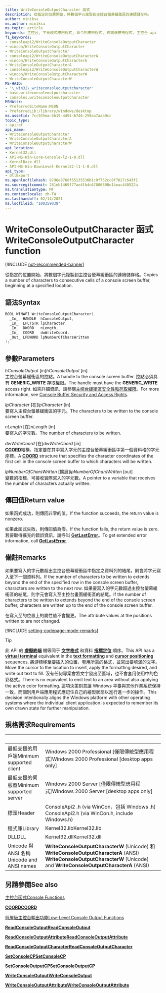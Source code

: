 ```yaml
---
title: WriteConsoleOutputCharacter 函式
description: 從指定的位置開始，將數個字元複製到主控台螢幕緩衝區的連續儲存格。
author: miniksa
ms.author: miniksa
ms.topic: article
keywords: 主控台, 字元模式應用程式, 命令列應用程式, 終端機應用程式, 主控台 api
f1_keywords:
- consoleapi2/WriteConsoleOutputCharacter
- wincon/WriteConsoleOutputCharacter
- WriteConsoleOutputCharacter
- consoleapi2/WriteConsoleOutputCharacterA
- wincon/WriteConsoleOutputCharacterA
- WriteConsoleOutputCharacterA
- consoleapi2/WriteConsoleOutputCharacterW
- wincon/WriteConsoleOutputCharacterW
- WriteConsoleOutputCharacterW
MS-HAID:
- '\_win32\_writeconsoleoutputcharacter'
- base.writeconsoleoutputcharacter
- consoles.writeconsoleoutputcharacter
MSHAttr:
- PreferredSiteName:MSDN
- PreferredLib:/library/windows/desktop
ms.assetid: 7cc935ea-6b19-4494-b746-259aa7aaa9cc
topic_type:
- apiref
api_name:
- WriteConsoleOutputCharacter
- WriteConsoleOutputCharacterA
- WriteConsoleOutputCharacterW
api_location:
- Kernel32.dll
- API-MS-Win-Core-Console-l2-1-0.dll
- KernelBase.dll
- API-MS-Win-DownLevel-Kernel32-l1-1-0.dll
api_type:
- DllExport
ms.openlocfilehash: 87d6e8768f55135536b1c0f752cc8f7827c643f1
ms.sourcegitcommit: 281eb1469f77ae4fb4c67806898e14eac440522a
ms.translationtype: MT
ms.contentlocale: zh-TW
ms.lasthandoff: 02/14/2021
ms.locfileid: "100359038"
---
```

# <a name="writeconsoleoutputcharacter-function"></a><span data-ttu-id="f2205-104">WriteConsoleOutputCharacter 函式</span><span class="sxs-lookup"><span data-stu-id="f2205-104">WriteConsoleOutputCharacter function</span></span>

[!INCLUDE [not-recommended-banner](./includes/not-recommended-banner.md)]

<span data-ttu-id="f2205-105">從指定的位置開始，將數個字元複製到主控台螢幕緩衝區的連續儲存格。</span><span class="sxs-lookup"><span data-stu-id="f2205-105">Copies a number of characters to consecutive cells of a console screen buffer, beginning at a specified location.</span></span>

## <a name="syntax"></a><span data-ttu-id="f2205-106">語法</span><span class="sxs-lookup"><span data-stu-id="f2205-106">Syntax</span></span>

```C
BOOL WINAPI WriteConsoleOutputCharacter(
  _In_  HANDLE  hConsoleOutput,
  _In_  LPCTSTR lpCharacter,
  _In_  DWORD   nLength,
  _In_  COORD   dwWriteCoord,
  _Out_ LPDWORD lpNumberOfCharsWritten
);
```

## <a name="parameters"></a><span data-ttu-id="f2205-107">參數</span><span class="sxs-lookup"><span data-stu-id="f2205-107">Parameters</span></span>

<span data-ttu-id="f2205-108">*hConsoleOutput* \[in\]</span><span class="sxs-lookup"><span data-stu-id="f2205-108">*hConsoleOutput* \[in\]</span></span>  
<span data-ttu-id="f2205-109">主控台螢幕緩衝區的控點。</span><span class="sxs-lookup"><span data-stu-id="f2205-109">A handle to the console screen buffer.</span></span> <span data-ttu-id="f2205-110">控點必須具有 **GENERIC\_WRITE** 存取權限。</span><span class="sxs-lookup"><span data-stu-id="f2205-110">The handle must have the **GENERIC\_WRITE** access right.</span></span> <span data-ttu-id="f2205-111">如需詳細資訊，請參閱[主控台緩衝區安全性和存取權限](console-buffer-security-and-access-rights.md)。</span><span class="sxs-lookup"><span data-stu-id="f2205-111">For more information, see [Console Buffer Security and Access Rights](console-buffer-security-and-access-rights.md).</span></span>

<span data-ttu-id="f2205-112">*lpCharacter* \[在\]</span><span class="sxs-lookup"><span data-stu-id="f2205-112">*lpCharacter* \[in\]</span></span>  
<span data-ttu-id="f2205-113">要寫入主控台螢幕緩衝區的字元。</span><span class="sxs-lookup"><span data-stu-id="f2205-113">The characters to be written to the console screen buffer.</span></span>

<span data-ttu-id="f2205-114">*nLength* \[在\]</span><span class="sxs-lookup"><span data-stu-id="f2205-114">*nLength* \[in\]</span></span>  
<span data-ttu-id="f2205-115">要寫入的字元數。</span><span class="sxs-lookup"><span data-stu-id="f2205-115">The number of characters to be written.</span></span>

<span data-ttu-id="f2205-116">*dwWriteCoord* \[在\]</span><span class="sxs-lookup"><span data-stu-id="f2205-116">*dwWriteCoord* \[in\]</span></span>  
<span data-ttu-id="f2205-117">[**COORD**](coord-str.md)結構，指定要在其中寫入字元的主控台螢幕緩衝區中第一個資料格的字元座標。</span><span class="sxs-lookup"><span data-stu-id="f2205-117">A [**COORD**](coord-str.md) structure that specifies the character coordinates of the first cell in the console screen buffer to which characters will be written.</span></span>

<span data-ttu-id="f2205-118">*lpNumberOfCharsWritten* \[擴展\]</span><span class="sxs-lookup"><span data-stu-id="f2205-118">*lpNumberOfCharsWritten* \[out\]</span></span>  
<span data-ttu-id="f2205-119">變數的指標，可接收實際寫入的字元數。</span><span class="sxs-lookup"><span data-stu-id="f2205-119">A pointer to a variable that receives the number of characters actually written.</span></span>

## <a name="return-value"></a><span data-ttu-id="f2205-120">傳回值</span><span class="sxs-lookup"><span data-stu-id="f2205-120">Return value</span></span>

<span data-ttu-id="f2205-121">如果函式成功，則傳回非零的值。</span><span class="sxs-lookup"><span data-stu-id="f2205-121">If the function succeeds, the return value is nonzero.</span></span>

<span data-ttu-id="f2205-122">如果此函式失敗，則傳回值為零。</span><span class="sxs-lookup"><span data-stu-id="f2205-122">If the function fails, the return value is zero.</span></span> <span data-ttu-id="f2205-123">若要取得擴充的錯誤資訊，請呼叫 [**GetLastError**](/windows/win32/api/errhandlingapi/nf-errhandlingapi-getlasterror)。</span><span class="sxs-lookup"><span data-stu-id="f2205-123">To get extended error information, call [**GetLastError**](/windows/win32/api/errhandlingapi/nf-errhandlingapi-getlasterror).</span></span>

## <a name="remarks"></a><span data-ttu-id="f2205-124">備註</span><span class="sxs-lookup"><span data-stu-id="f2205-124">Remarks</span></span>

<span data-ttu-id="f2205-125">如果要寫入的字元數超出主控台螢幕緩衝區中指定之資料列的結尾，則會將字元寫入至下一個資料列。</span><span class="sxs-lookup"><span data-stu-id="f2205-125">If the number of characters to be written to extends beyond the end of the specified row in the console screen buffer, characters are written to the next row.</span></span> <span data-ttu-id="f2205-126">如果要寫入的字元數超過主控台螢幕緩衝區的結尾，則字元會寫入至主控台畫面緩衝區的結尾。</span><span class="sxs-lookup"><span data-stu-id="f2205-126">If the number of characters to be written to extends beyond the end of the console screen buffer, characters are written up to the end of the console screen buffer.</span></span>

<span data-ttu-id="f2205-127">在寫入至的位置上的屬性值不會變更。</span><span class="sxs-lookup"><span data-stu-id="f2205-127">The attribute values at the positions written to are not changed.</span></span>

[!INCLUDE [setting-codepage-mode-remarks](./includes/setting-codepage-mode-remarks.md)]

> [!TIP]
> <span data-ttu-id="f2205-128">此 API 的 **[虛擬終端](console-virtual-terminal-sequences.md)** 機等同于 **[文字格式](console-virtual-terminal-sequences.md#text-formatting)** 和資料 **[指標定位](console-virtual-terminal-sequences.md#cursor-positioning)** 順序。</span><span class="sxs-lookup"><span data-stu-id="f2205-128">This API has a **[virtual terminal](console-virtual-terminal-sequences.md)** equivalent in the **[text formatting](console-virtual-terminal-sequences.md#text-formatting)** and **[cursor positioning](console-virtual-terminal-sequences.md#cursor-positioning)** sequences.</span></span> <span data-ttu-id="f2205-129">將游標移至要插入的位置，套用所需的格式，並寫出要填滿的文字。</span><span class="sxs-lookup"><span data-stu-id="f2205-129">Move the cursor to the location to insert, apply the formatting desired, and write out text to fill.</span></span> <span data-ttu-id="f2205-130">沒有任何專案會將文字發出至區域，也不會套用使用中的色彩格式。</span><span class="sxs-lookup"><span data-stu-id="f2205-130">There is no equivalent to emit text to an area without also applying the active color formatting.</span></span> <span data-ttu-id="f2205-131">這項決策刻意讓 Windows 平臺與其他作業系統保持一致，而個別用戶端應用程式應記住自己的繪製狀態以進行進一步的操作。</span><span class="sxs-lookup"><span data-stu-id="f2205-131">This decision intentionally aligns the Windows platform with other operating systems where the individual client application is expected to remember its own drawn state for further manipulation.</span></span>

## <a name="requirements"></a><span data-ttu-id="f2205-132">規格需求</span><span class="sxs-lookup"><span data-stu-id="f2205-132">Requirements</span></span>

| &nbsp; | &nbsp; |
|-|-|
| <span data-ttu-id="f2205-133">最低支援的用戶端</span><span class="sxs-lookup"><span data-stu-id="f2205-133">Minimum supported client</span></span> | <span data-ttu-id="f2205-134">Windows 2000 Professional \[僅限傳統型應用程式\]</span><span class="sxs-lookup"><span data-stu-id="f2205-134">Windows 2000 Professional \[desktop apps only\]</span></span> |
| <span data-ttu-id="f2205-135">最低支援的伺服器</span><span class="sxs-lookup"><span data-stu-id="f2205-135">Minimum supported server</span></span> | <span data-ttu-id="f2205-136">Windows 2000 Server \[僅限傳統型應用程式\]</span><span class="sxs-lookup"><span data-stu-id="f2205-136">Windows 2000 Server \[desktop apps only\]</span></span> |
| <span data-ttu-id="f2205-137">標頭</span><span class="sxs-lookup"><span data-stu-id="f2205-137">Header</span></span> | <span data-ttu-id="f2205-138">ConsoleApi2 .h (via WinCon，包括 Windows .h) </span><span class="sxs-lookup"><span data-stu-id="f2205-138">ConsoleApi2.h (via WinCon.h, include Windows.h)</span></span> |
| <span data-ttu-id="f2205-139">程式庫</span><span class="sxs-lookup"><span data-stu-id="f2205-139">Library</span></span> | <span data-ttu-id="f2205-140">Kernel32.lib</span><span class="sxs-lookup"><span data-stu-id="f2205-140">Kernel32.lib</span></span> |
| <span data-ttu-id="f2205-141">DLL</span><span class="sxs-lookup"><span data-stu-id="f2205-141">DLL</span></span> | <span data-ttu-id="f2205-142">Kernel32.dll</span><span class="sxs-lookup"><span data-stu-id="f2205-142">Kernel32.dll</span></span> |
| <span data-ttu-id="f2205-143">Unicode 與 ANSI 名稱</span><span class="sxs-lookup"><span data-stu-id="f2205-143">Unicode and ANSI names</span></span> | <span data-ttu-id="f2205-144">**WriteConsoleOutputCharacterW** (Unicode) 和 **WriteConsoleOutputCharacterA** (ANSI) </span><span class="sxs-lookup"><span data-stu-id="f2205-144">**WriteConsoleOutputCharacterW** (Unicode) and **WriteConsoleOutputCharacterA** (ANSI)</span></span> |

## <a name="see-also"></a><span data-ttu-id="f2205-145">另請參閱</span><span class="sxs-lookup"><span data-stu-id="f2205-145">See also</span></span>

[<span data-ttu-id="f2205-146">主控台函式</span><span class="sxs-lookup"><span data-stu-id="f2205-146">Console Functions</span></span>](console-functions.md)

[<span data-ttu-id="f2205-147">**COORD**</span><span class="sxs-lookup"><span data-stu-id="f2205-147">**COORD**</span></span>](coord-str.md)

[<span data-ttu-id="f2205-148">低層級主控台輸出功能</span><span class="sxs-lookup"><span data-stu-id="f2205-148">Low-Level Console Output Functions</span></span>](low-level-console-output-functions.md)

[<span data-ttu-id="f2205-149">**ReadConsoleOutput**</span><span class="sxs-lookup"><span data-stu-id="f2205-149">**ReadConsoleOutput**</span></span>](readconsoleoutput.md)

[<span data-ttu-id="f2205-150">**ReadConsoleOutputAttribute**</span><span class="sxs-lookup"><span data-stu-id="f2205-150">**ReadConsoleOutputAttribute**</span></span>](readconsoleoutputattribute.md)

[<span data-ttu-id="f2205-151">**ReadConsoleOutputCharacter**</span><span class="sxs-lookup"><span data-stu-id="f2205-151">**ReadConsoleOutputCharacter**</span></span>](readconsoleoutputcharacter.md)

[<span data-ttu-id="f2205-152">**SetConsoleCP**</span><span class="sxs-lookup"><span data-stu-id="f2205-152">**SetConsoleCP**</span></span>](setconsolecp.md)

[<span data-ttu-id="f2205-153">**SetConsoleOutputCP**</span><span class="sxs-lookup"><span data-stu-id="f2205-153">**SetConsoleOutputCP**</span></span>](setconsoleoutputcp.md)

[<span data-ttu-id="f2205-154">**WriteConsoleOutput**</span><span class="sxs-lookup"><span data-stu-id="f2205-154">**WriteConsoleOutput**</span></span>](writeconsoleoutput.md)

[<span data-ttu-id="f2205-155">**WriteConsoleOutputAttribute**</span><span class="sxs-lookup"><span data-stu-id="f2205-155">**WriteConsoleOutputAttribute**</span></span>](writeconsoleoutputattribute.md)